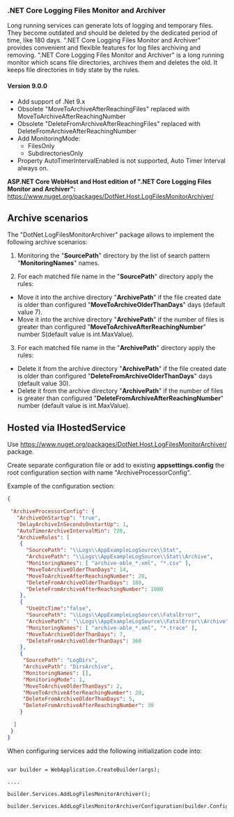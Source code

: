 ### .NET Core Logging Files Monitor and Archiver
Long running services can generate lots of logging and temporary files. 
They become outdated and should be deleted by the dedicated period of time, like 180 days. 
".NET Core Logging Files Monitor and Archiver" provides convenient and flexible features for log files archiving and removing. 
".NET Core Logging Files Monitor and Archiver" is a long running monitor which scans file directories, archives them and deletes the old.
It keeps file directories in tidy state by the rules.


#### Version 9.0.0
- Add support of .Net 9.x
- Obsolete "MoveToArchiveAfterReachingFiles" replaced with MoveToArchiveAfterReachingNumber
- Obsolete "DeleteFromArchiveAfterReachingFiles" replaced with DeleteFromArchiveAfterReachingNumber
- Add MonitoringMode:
    - FilesOnly 
    - SubdirectoriesOnly
- Property AutoTimerIntervalEnabled is not supported, Auto Timer Interval always on.


**ASP.NET Core WebHost and Host edition of ".NET Core Logging Files Monitor and Archiver":**
https://www.nuget.org/packages/DotNet.Host.LogFilesMonitorArchiver/


## Archive scenarios

The "DotNet.LogFilesMonitorArchiver" package allows to implement  the following archive scenarios:

1. Monitoring the "**SourcePath**" directory by the list of search pattern "**MonitoringNames**" names.

2. For each matched file name in the "**SourcePath**" directory apply the rules:
- Move it into the archive directory "**ArchivePath**" if the file created date is older than configured "**MoveToArchiveOlderThanDays**" days (default value 7).
- Move it into the archive directory "**ArchivePath**" if the number of files is greater than configured "**MoveToArchiveAfterReachingNumber**" number S(default value is int.MaxValue).

3. For each matched file name in the "**ArchivePath**" directory apply the rules: 
- Delete it from the archive directory "**ArchivePath**" if the file created date is older than configured "**DeleteFromArchiveOlderThanDays**" days (default value 30).
- Delete it from the archive directory "**ArchivePath**" if the number of files is greater than configured "**DeleteFromArchiveAfterReachingNumber**" number (default value is int.MaxValue).


## Hosted via IHostedService

Use https://www.nuget.org/packages/DotNet.Host.LogFilesMonitorArchiver/ package.

Create separate configuration file or add to existing **appsettings.config** the root configuration section with name "ArchiveProcessorConfig".

Example of the configuration section:
``` JSON
{

 "ArchiveProcessorConfig": {
   "ArchiveOnStartup": "true",
   "DelayArchiveInSecondsOnstartUp": 1, 
   "AutoTimerArchiveIntervalMin": 720,
   "ArchiveRules": [
    {
      "SourcePath": "\\Logs\\AppExampleLogSource\\Stat",
      "ArchivePath": "\\Logs\\AppExampleLogSource\\Stat\\Archive",
      "MonitoringNames": [ "archive-able_*.xml", "*.csv" ],
      "MoveToArchiveOlderThanDays": 14,
      "MoveToArchiveAfterReachingNumber": 28,
      "DeleteFromArchiveOlderThanDays": 180,
      "DeleteFromArchiveAfterReachingNumber": 1000
    },
    {
      "UseUtcTime":"false",
      "SourcePath": "\\Logs\\AppExampleLogSource\\FatalError",
      "ArchivePath": "\\Logs\\AppExampleLogSource\\FatalError\\Archive",
      "MonitoringNames": [ "archive-able_*.xml", "*.trace" ],
      "MoveToArchiveOlderThanDays": 7,
      "DeleteFromArchiveOlderThanDays": 360
    },
    {
     "SourcePath": "LogDirs",
     "ArchivePath": "DirsArchive",
     "MonitoringNames": [],
     "MonitoringMode": 1,
     "MoveToArchiveOlderThanDays": 2,
     "MoveToArchiveAfterReachingNumber": 20,
     "DeleteFromArchiveOlderThanDays": 5,
     "DeleteFromArchiveAfterReachingNumber": 30
    }

  ]
 }
}
```


When configuring services add the following initialization code into:

``` CSHARP

var builder = WebApplication.CreateBuilder(args);

....

builder.Services.AddLogFilesMonitorArchiver();

builder.Services.AddLogFilesMonitorArchiverConfiguration(builder.Configuration);

```




